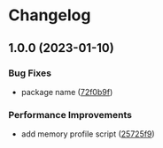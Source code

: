 # Changelog

## 1.0.0 (2023-01-10)


### Bug Fixes

* package name ([72f0b9f](https://github.com/lrangell/OxyLisp/commit/72f0b9feaf20822469fcfe2846c7b98af2f92985))


### Performance Improvements

* add memory profile script ([25725f9](https://github.com/lrangell/OxyLisp/commit/25725f9840f96c627275e56216bab25dc6d97348))
